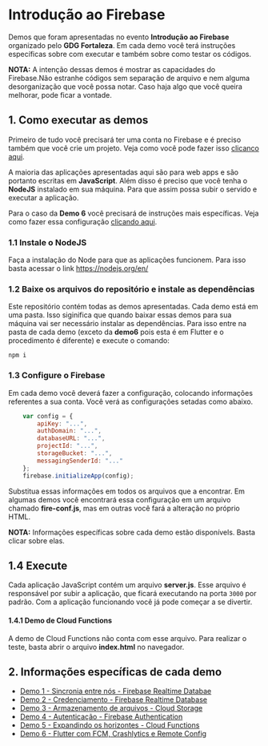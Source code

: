 # Introdução ao Firebase
Demos que foram apresentadas no evento **Introdução ao Firebase** organizado pelo **GDG Fortaleza**. Em cada demo você terá instruções específicas sobre com executar e também sobre como testar os códigos.

**NOTA:** A intenção dessas demos é mostrar as capacidades do Firebase.Não estranhe códigos sem separação de arquivo e nem alguma desorganização que você possa notar. Caso haja algo que você queira melhorar, pode ficar a vontade.

## 1. Como executar as demos
Primeiro de tudo você precisará ter uma conta no Firebase e é preciso também que você crie um projeto. Veja como você pode fazer isso [clicanco aqui](https://firebase.google.com/docs/web/setup).

A maioria das aplicações apresentadas aqui são para web apps e são portanto escritas em **JavaScript**. Além disso é preciso que você tenha o **NodeJS** instalado em sua máquina. Para que assim possa subir o servido e executar a aplicação.

Para o caso da **Demo 6** você precisará de instruções mais específicas. Veja como fazer essa configuração [clicando aqui](https://).

### 1.1 Instale o NodeJS
Faça a instalação do Node para que as aplicações funcionem. Para isso basta acessar o link https://nodejs.org/en/

### 1.2 Baixe os arquivos do repositório e instale as dependências
Este repositório contém todas as demos apresentadas. Cada demo está em uma pasta. Isso siginifica que quando baixar essas demos para sua máquina vai ser necessário instalar as dependências. Para isso entre na pasta de cada demo (exceto da **demo6** pois esta é em Flutter e o procedimento é diferente) e execute o comando:

`npm i`

### 1.3 Configure o Firebase
Em cada demo você deverá fazer a configuração, colocando informações referentes a sua conta. Você verá as configurações setadas como abaixo.

```javascript
    var config = {
        apiKey: "...",
        authDomain: "...",
        databaseURL: "...",
        projectId: "...",
        storageBucket: "...",
        messagingSenderId: "..."
    };
    firebase.initializeApp(config);
```

Substitua essas informações em todos os arquivos que a encontrar. Em algumas demos você encontrará essa configuração em um arquivo chamado **fire-conf.js**, mas em outras você fará a alteração no próprio HTML.

**NOTA:** Informações específicas sobre cada demo estão disponívels. Basta clicar sobre elas.

## 1.4 Execute
Cada aplicação JavaScript contém um arquivo **server.js**. Esse arquivo é responsável por subir a aplicação, que ficará executando na porta `3000` por padrão. Com a aplicação funcionando você já pode começar a se divertir.

#### 1.4.1 Demo de Cloud Functions
A demo de Cloud Functions não conta com esse arquivo. Para realizar o teste, basta abrir o arquivo **index.html** no navegador.


## 2. Informações específicas de cada demo
- [Demo 1 - Sincronia entre nós - Firebase Realtime Databae](https://)
- [Demo 2 - Credenciamento - Firebase Realtime Database](https://)
- [Demo 3 - Armazenamento de arquivos - Cloud Storage](https://)
- [Demo 4 - Autenticação - Firebase Authentication](https://)
- [Demo 5 - Expandindo os horizontes - Cloud Functions](https://)
- [Demo 6 - Flutter com FCM, Crashlytics e Remote Config](https://)